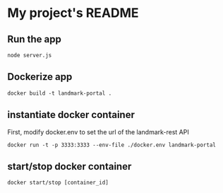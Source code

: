 # My project's README


## Run the app ##
```
node server.js
```

## Dockerize app ##
```
docker build -t landmark-portal .
```

## instantiate docker container ##
First, modify docker.env to set the url of the landmark-rest API
```
docker run -t -p 3333:3333 --env-file ./docker.env landmark-portal
```

## start/stop docker container ##
```
docker start/stop [container_id]
```


